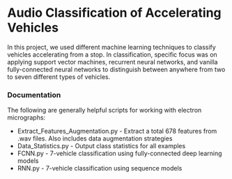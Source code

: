 # Audio Classification of Accelerating Vehicles

In this project, we used different machine learning techniques to classify vehicles accelerating from a stop. In classification, specific focus was on applying support vector machines, recurrent neural networks, and vanilla fully-connected neural networks to distinguish between anywhere from two to seven different types of vehicles.

### Documentation
The following are generally helpful scripts for working with electron micrographs:
* Extract_Features_Augmentation.py - Extract a total 678 features from .wav files. Also includes data augmentation strategies
* Data_Statistics.py - Output class statistics for all examples
* FCNN.py - 7-vehicle classification using fully-connected deep learning models
* RNN.py - 7-vehicle classification using sequence models
